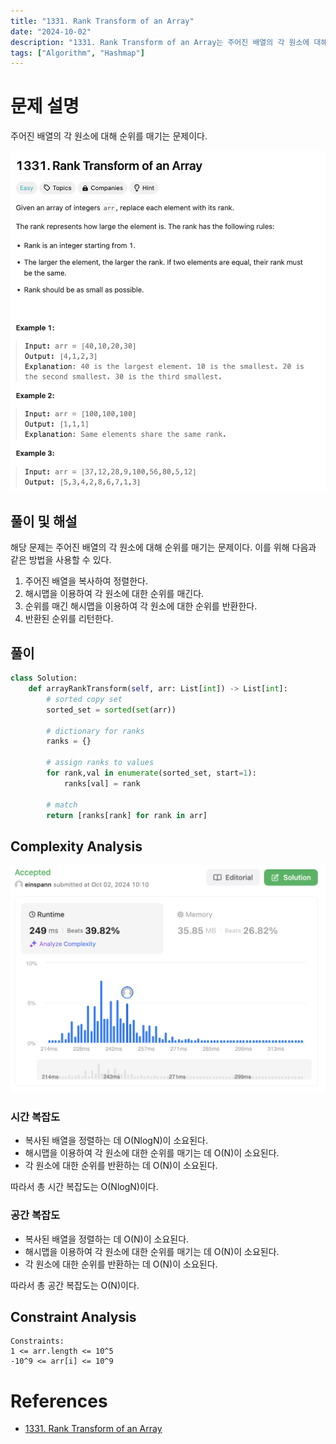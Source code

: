 ```yaml
---
title: "1331. Rank Transform of an Array"
date: "2024-10-02"
description: "1331. Rank Transform of an Array는 주어진 배열의 각 원소에 대해 순위를 매기는 문제이다."
tags: ["Algorithm", "Hashmap"]
---
```


# 문제 설명
주어진 배열의 각 원소에 대해 순위를 매기는 문제이다.

![1331](../../../images/LEET/1331/1331.png)

## 풀이 및 해설
해당 문제는 주어진 배열의 각 원소에 대해 순위를 매기는 문제이다. 이를 위해 다음과 같은 방법을 사용할 수 있다.

1. 주어진 배열을 복사하여 정렬한다.
2. 해시맵을 이용하여 각 원소에 대한 순위를 매긴다.
3. 순위를 매긴 해시맵을 이용하여 각 원소에 대한 순위를 반환한다.
4. 반환된 순위를 리턴한다.

## 풀이
```python
class Solution:
    def arrayRankTransform(self, arr: List[int]) -> List[int]:
        # sorted copy set
        sorted_set = sorted(set(arr))

        # dictionary for ranks
        ranks = {}

        # assign ranks to values
        for rank,val in enumerate(sorted_set, start=1):
            ranks[val] = rank
        
        # match
        return [ranks[rank] for rank in arr]
```

## Complexity Analysis
![tc](../../../images/LEET/1331/tc.png)

### 시간 복잡도
- 복사된 배열을 정렬하는 데 O(NlogN)이 소요된다.
- 해시맵을 이용하여 각 원소에 대한 순위를 매기는 데 O(N)이 소요된다.
- 각 원소에 대한 순위를 반환하는 데 O(N)이 소요된다.

따라서 총 시간 복잡도는 O(NlogN)이다.

### 공간 복잡도
- 복사된 배열을 정렬하는 데 O(N)이 소요된다.
- 해시맵을 이용하여 각 원소에 대한 순위를 매기는 데 O(N)이 소요된다.
- 각 원소에 대한 순위를 반환하는 데 O(N)이 소요된다.

따라서 총 공간 복잡도는 O(N)이다.

## Constraint Analysis
```
Constraints:
1 <= arr.length <= 10^5
-10^9 <= arr[i] <= 10^9
```

# References
- [1331. Rank Transform of an Array](https://leetcode.com/problems/rank-transform-of-an-array/)